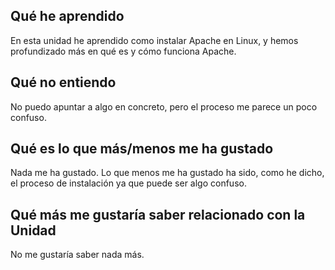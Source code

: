 ## **Qué he aprendido**
En esta unidad he aprendido como instalar Apache en Linux, y hemos profundizado más en qué es y cómo funciona Apache.

## **Qué no entiendo**
No puedo apuntar a algo en concreto, pero el proceso me parece un poco confuso.

## **Qué es lo que más/menos me ha gustado**
Nada me ha gustado. Lo que menos me ha gustado ha sido, como he dicho, el proceso de instalación ya que puede ser algo confuso.

## **Qué más me gustaría saber relacionado con la Unidad**
No me gustaría saber nada más.

